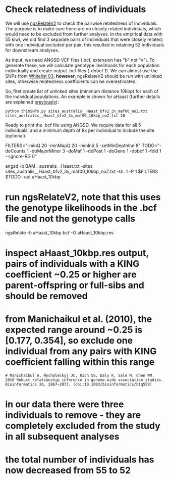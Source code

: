 # Check relatedness of individuals

We will use [ngsRelateV2](https://github.com/ANGSD/NgsRelate) to check the pairwise relatedness of individuals. The purpose is to make sure there are no closely related individuals, which would need to be excluded from further analyses. In the empirical data with 55 kiwi, we did find 3 separate pairs of individuals that were closely related; with one individual excluded per pair, this resulted in retaining 52 individuals for downstream analyses.

As input, we need ANGSD VCF files (.bcf, extension has "b" not "v"). To generate these, we will calculate genotype likelihoods for each population individually and create output .bcf files (-dobcf 1). We can almost use the SNPs from [Whitelist 03](https://github.com/jordanbemmels/kiwi-holocene/blob/main/03_Create_SNP_whitelists.md); **however**, ngsRelateV2 should be run with unlinked sites, otherwise relatedness coefficients can be overestimated.

So, first create list of unlinked sites (minimum distance 10kbp) for each of the individual populations. An example is shown for aHaast (further details are explained [previously](https://github.com/jordanbemmels/kiwi-holocene/blob/main/03_Create_SNP_whitelists.md)): 

```
python thinSNPs.py sites_australis__Haast_bfv2_3x_maf00_noZ.txt sites_australis__Haast_bfv2_3x_maf00_10kbp_noZ.txt 10
```

Ready to print the .bcf file using ANGSD. We require data for all 5 individuals, and a minimum depth of 8x per individual to include the site (optional).

FILTERS="-minQ 20 -minMapQ 20 -minInd 5 -setMinDepthInd 8"
TODO="-doCounts 1 -doMajorMinor 3 -doMaf 1 -doPost 1 -doGeno 1 -dobcf 1 -fold 1 --ignore-RG 0"

angsd -b BAM__australis__Haast.txt -sites sites_australis__Haast_bfv2_3x_maf00_10kbp_noZ.txt -GL 1 -P 1 $FILTERS $TODO -out aHaast_10kbp

# run ngsRelateV2, note that this uses the genotype likelihoods in the .bcf file and not the genotype calls

ngsRelate -h aHaast_10kbp.bcf -O aHaast_10kbp.res

# inspect aHaast_10kbp.res output, pairs of individuals with a KING coefficient ~0.25 or higher are parent-offspring or full-sibs and should be removed
# from Manichaikul et al. (2010), the expected range around ~0.25 is [0.177, 0.354], so exclude one individual from any pairs with KING coefficient falling within this range
	# Manichaikul A, Mychaleckyj JC, Rich SS, Daly K, Sale M, Chen WM. 2010 Robust relationship inference in genome-wide association studies. Bioinformatics 26, 2867–2873. (doi:10.1093/bioinformatics/btq559)
# in our data there were three individuals to remove - they are completely excluded from the study in all subsequent analyses
# the total number of individuals has now decreased from 55 to 52
